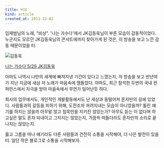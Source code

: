 ```yaml
---
title: 비상
kind: article
created_at: 2011-12-02
---
```


임재범님의 노래, "비상". '나는 가수다'에서 JK김동욱님이 부른 모습이 감동적이었다. 누군지도 모르던 JK김동욱님의 콘서트에까지 찾아가게 된 것은, 이 방송을 보고 느낀 감동 때문이었을 터. 

![김동욱](/img/flyhigh/jk.png)

[나는 가수다 5/29 JK김동욱](http://media.daum.net/entertain/showcase/singer/mission?id=529#77)
 
아마도 나역시 나만의 세계에 빠져지낸 기간이 있다고 느꼈는지, 저 방송을 보고 반년여가 지난 지금에 새삼 저 노래가 마음속에 맴돌았다. 아마도, 최근 참석한 두번의 국내 컨퍼런스에서 자극을 받아 마음속에서 무언가 일어난듯 하다.  

회사의 업무에서도, 개인적인 개발활동에서도 난 세상과 동떨어져 혼자만의 길에 있었다. 사람들과의 갈등을 피하기 위해, 도전조차 꺼려지내는 모습이 아니었을까? 틀린 얘기를 하지는 않을까 아무말 않고 침묵만을 지키진 않았는가? 아무도 듣는 이 없다며 하고싶은 말도 혼자 되내이고 그치지는 않았는지, 가끔씩 떠들더라도 혼자만의 소리로 끝나지는 않았는지.

옳고 그름을 떠나 얘기라도 다른 사람들과 건전히 소통을 시작해야, 더 나은 발전이 있을터. 
일단 작은 블로그로 소통을 시작해보자. 
